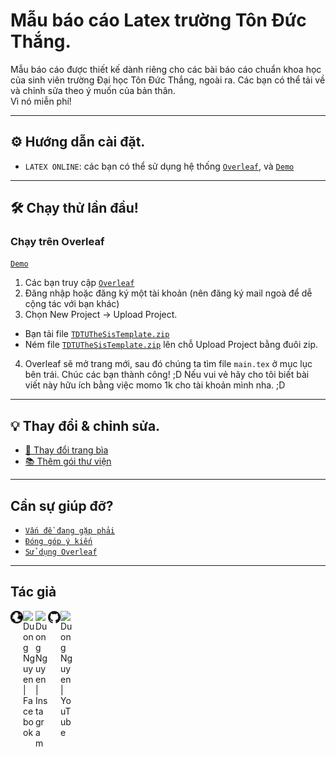 # Mẫu báo cáo Latex trường Tôn Đức Thắng.
  Mẫu báo cáo được thiết kế dành riêng cho các bài báo cáo chuẩn khoa học của sinh viên trường Đại học Tôn Đức Thắng, ngoài ra. Các bạn có thể tải về và chỉnh sửa theo ý muốn của bản thân.\
  Vì nó miễn phí!

---
## ⚙️ Hướng dẫn cài đặt.
- `LATEX ONLINE`: các bạn có thể sử dụng hệ thống [`Overleaf`](https://www.overleaf.com), và [`Demo`](https://www.overleaf.com/read/jqdmjdhmfpqk)
---
## 🛠 Chạy thử lần đầu!

### Chạy trên Overleaf
[`Demo`](https://www.overleaf.com/read/jqdmjdhmfpqk)
1. Các bạn truy cập [`Overleaf`](https://www.overleaf.com/)
2. Đăng nhập hoặc đăng ký một tài khoản (nên đăng ký mail ngoà để dễ cộng tác với bạn khác)
3. Chọn New Project -> Upload Project.
- Bạn tải file [`TDTUTheSisTemplate.zip`](https://github.com/darleyx2/TDTUTheSisTemplate/archive/refs/heads/main.zip)
- Ném file [`TDTUTheSisTemplate.zip`](https://github.com/darleyx2/TDTUTheSisTemplate/archive/refs/heads/main.zip) lên chỗ Upload Project bằng đuôi zip.
4. Overleaf sẽ mở trang mới, sau đó chúng ta tìm file `main.tex` ở mục lục bên trái.
Chúc các bạn thành công! ;D
Nếu vui vẻ hãy cho tôi biết bài viết này hữu ích bằng việc momo 1k cho tài khoản mình nha. ;D

---

## 💡 Thay đổi & chỉnh sửa.
- [📝 Thay đổi trang bìa](https://github.com/Darley2x/tdtu-latex-report-form/blob/main/AdjustmentIntroductionPage.md)
- [📚 Thêm gói thư viện](https://github.com/Darley2x/tdtu-latex-report-form/blob/main/AdditionPackage.md)

---

## Cần sự giúp đỡ?
* [`Vấn đề đang gặp phải`](https://github.com/darleyx2/tdtu-latex-report-form/issues/new/choose)
* [`Đóng góp ý kiến`](https://github.com/darleyx2/tdtu-latex-report-form/discussions)
* [`Sử dụng Overleaf`](https://github.com/darleyx2/)
---

## Tác giả
<!--[<img align="left" alt="Duong Nguyen | Momo" width="20px" src="https://img.icons8.com/ios-filled/100/000000/yandex-money.png"/>][momo]-->
[<img align="left" alt="Duong Nguyen | Website" width="20px" src="https://raw.githubusercontent.com/iconic/open-iconic/master/svg/globe.svg" />][website]
[<img align="left" alt="Duong Nguyen | Facebook" width="20px" src="https://img.icons8.com/android/48/000000/facebook-new.png"/>][facebook]
[<img align="left" alt="Duong Nguyen | Instagram" width="20px" src="https://cdn.jsdelivr.net/npm/simple-icons@v3/icons/instagram.svg" />][instagram]
[<img align="left" alt="Duong Nguyen | Github" width="20px" src="https://raw.githubusercontent.com/github/explore/78df643247d429f6cc873026c0622819ad797942/topics/github/github.png" />][github]
[<img align="left" alt="Duong Nguyen | YouTube" width="20px" src="https://cdn.jsdelivr.net/npm/simple-icons@v3/icons/youtube.svg" />][youtube]

[momo]: https://nhantien.momo.vn/5LWfOHjjb79 
[facebook]: https://www.facebook.com/duonguyen021999/
[github]: https://github.com/Darley2x
[youtube]: https://www.youtube.com/channel/UC8oOmozqyg1u4V_ntFbd5nw?view_as=subscriber
[website]: https://www.newai.vn/people/nduong/
[twitter]: https://twitter.com/NguynDn01721425
[instagram]: https://instagram.com/darleyx2
